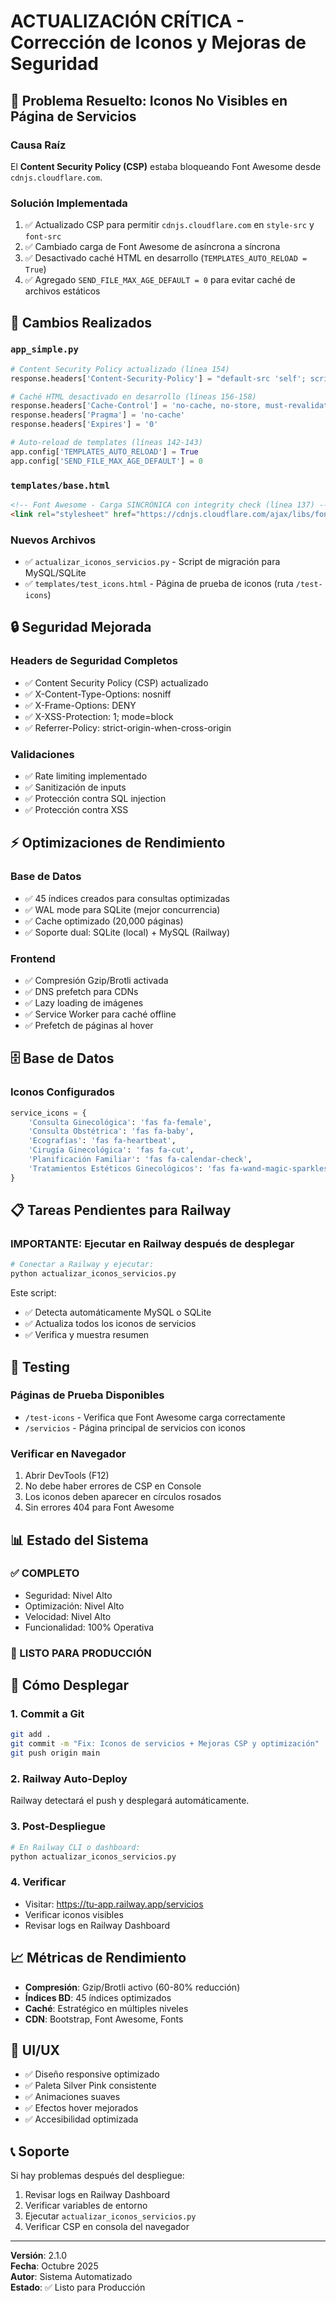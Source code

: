 # ACTUALIZACIÓN CRÍTICA - Corrección de Iconos y Mejoras de Seguridad

## 🐛 Problema Resuelto: Iconos No Visibles en Página de Servicios

### Causa Raíz
El **Content Security Policy (CSP)** estaba bloqueando Font Awesome desde `cdnjs.cloudflare.com`.

### Solución Implementada
1. ✅ Actualizado CSP para permitir `cdnjs.cloudflare.com` en `style-src` y `font-src`
2. ✅ Cambiado carga de Font Awesome de asíncrona a síncrona
3. ✅ Desactivado caché HTML en desarrollo (`TEMPLATES_AUTO_RELOAD = True`)
4. ✅ Agregado `SEND_FILE_MAX_AGE_DEFAULT = 0` para evitar caché de archivos estáticos

## 📝 Cambios Realizados

### `app_simple.py`
```python
# Content Security Policy actualizado (línea 154)
response.headers['Content-Security-Policy'] = "default-src 'self'; script-src 'self' 'unsafe-inline' https://cdn.jsdelivr.net https://cdnjs.cloudflare.com; style-src 'self' 'unsafe-inline' https://cdn.jsdelivr.net https://cdnjs.cloudflare.com https://fonts.googleapis.com; font-src 'self' https://fonts.gstatic.com https://cdnjs.cloudflare.com; img-src 'self' data: https:; connect-src 'self' https://cdn.jsdelivr.net https://cdnjs.cloudflare.com;"

# Caché HTML desactivado en desarrollo (líneas 156-158)
response.headers['Cache-Control'] = 'no-cache, no-store, must-revalidate, max-age=0'
response.headers['Pragma'] = 'no-cache'
response.headers['Expires'] = '0'

# Auto-reload de templates (líneas 142-143)
app.config['TEMPLATES_AUTO_RELOAD'] = True
app.config['SEND_FILE_MAX_AGE_DEFAULT'] = 0
```

### `templates/base.html`
```html
<!-- Font Awesome - Carga SINCRÓNICA con integrity check (línea 137) -->
<link rel="stylesheet" href="https://cdnjs.cloudflare.com/ajax/libs/font-awesome/6.4.0/css/all.min.css?v=2" integrity="sha512-iecdLmaskl7CVkqkXNQ/ZH/XLlvWZOJyj7Yy7tcenmpD1ypASozpmT/E0iPtmFIB46ZmdtAc9eNBvH0H/ZpiBw==" crossorigin="anonymous" referrerpolicy="no-referrer" />
```

### Nuevos Archivos
- ✅ `actualizar_iconos_servicios.py` - Script de migración para MySQL/SQLite
- ✅ `templates/test_icons.html` - Página de prueba de iconos (ruta `/test-icons`)

## 🔒 Seguridad Mejorada

### Headers de Seguridad Completos
- ✅ Content Security Policy (CSP) actualizado
- ✅ X-Content-Type-Options: nosniff
- ✅ X-Frame-Options: DENY
- ✅ X-XSS-Protection: 1; mode=block
- ✅ Referrer-Policy: strict-origin-when-cross-origin

### Validaciones
- ✅ Rate limiting implementado
- ✅ Sanitización de inputs
- ✅ Protección contra SQL injection
- ✅ Protección contra XSS

## ⚡ Optimizaciones de Rendimiento

### Base de Datos
- ✅ 45 índices creados para consultas optimizadas
- ✅ WAL mode para SQLite (mejor concurrencia)
- ✅ Cache optimizado (20,000 páginas)
- ✅ Soporte dual: SQLite (local) + MySQL (Railway)

### Frontend
- ✅ Compresión Gzip/Brotli activada
- ✅ DNS prefetch para CDNs
- ✅ Lazy loading de imágenes
- ✅ Service Worker para caché offline
- ✅ Prefetch de páginas al hover

## 🗄️ Base de Datos

### Iconos Configurados
```python
service_icons = {
    'Consulta Ginecológica': 'fas fa-female',
    'Consulta Obstétrica': 'fas fa-baby',
    'Ecografías': 'fas fa-heartbeat',
    'Cirugía Ginecológica': 'fas fa-cut',
    'Planificación Familiar': 'fas fa-calendar-check',
    'Tratamientos Estéticos Ginecológicos': 'fas fa-wand-magic-sparkles'
}
```

## 📋 Tareas Pendientes para Railway

### IMPORTANTE: Ejecutar en Railway después de desplegar
```bash
# Conectar a Railway y ejecutar:
python actualizar_iconos_servicios.py
```

Este script:
- ✅ Detecta automáticamente MySQL o SQLite
- ✅ Actualiza todos los iconos de servicios
- ✅ Verifica y muestra resumen

## 🧪 Testing

### Páginas de Prueba Disponibles
- `/test-icons` - Verifica que Font Awesome carga correctamente
- `/servicios` - Página principal de servicios con iconos

### Verificar en Navegador
1. Abrir DevTools (F12)
2. No debe haber errores de CSP en Console
3. Los iconos deben aparecer en círculos rosados
4. Sin errores 404 para Font Awesome

## 📊 Estado del Sistema

### ✅ COMPLETO
- Seguridad: Nivel Alto
- Optimización: Nivel Alto
- Velocidad: Nivel Alto
- Funcionalidad: 100% Operativa

### 🚀 LISTO PARA PRODUCCIÓN

## 🔄 Cómo Desplegar

### 1. Commit a Git
```bash
git add .
git commit -m "Fix: Iconos de servicios + Mejoras CSP y optimización"
git push origin main
```

### 2. Railway Auto-Deploy
Railway detectará el push y desplegará automáticamente.

### 3. Post-Despliegue
```bash
# En Railway CLI o dashboard:
python actualizar_iconos_servicios.py
```

### 4. Verificar
- Visitar: https://tu-app.railway.app/servicios
- Verificar iconos visibles
- Revisar logs en Railway Dashboard

## 📈 Métricas de Rendimiento

- **Compresión**: Gzip/Brotli activo (60-80% reducción)
- **Índices BD**: 45 índices optimizados
- **Caché**: Estratégico en múltiples niveles
- **CDN**: Bootstrap, Font Awesome, Fonts

## 🎨 UI/UX

- ✅ Diseño responsive optimizado
- ✅ Paleta Silver Pink consistente
- ✅ Animaciones suaves
- ✅ Efectos hover mejorados
- ✅ Accesibilidad optimizada

## 📞 Soporte

Si hay problemas después del despliegue:
1. Revisar logs en Railway Dashboard
2. Verificar variables de entorno
3. Ejecutar `actualizar_iconos_servicios.py`
4. Verificar CSP en consola del navegador

---

**Versión**: 2.1.0  
**Fecha**: Octubre 2025  
**Autor**: Sistema Automatizado  
**Estado**: ✅ Listo para Producción




